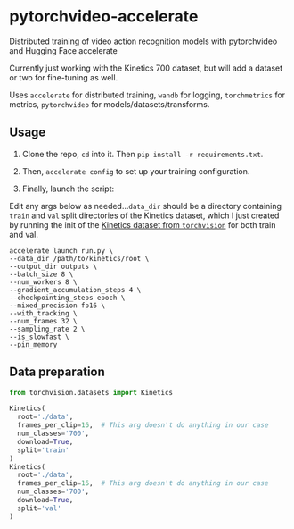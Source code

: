# pytorchvideo-accelerate

Distributed training of video action recognition models with pytorchvideo and Hugging Face accelerate

Currently just working with the Kinetics 700 dataset, but will add a dataset or two for fine-tuning as well.

Uses `accelerate` for distributed training, `wandb` for logging, `torchmetrics` for metrics, `pytorchvideo` for models/datasets/transforms.

## Usage

1. Clone the repo, `cd` into it. Then `pip install -r requirements.txt`.

2. Then, `accelerate config` to set up your training configuration.

3. Finally, launch the script:

Edit any args below as needed...`data_dir` should be a directory containing `train` and `val` split directories of the Kinetics dataset, which I just created by running the init of the [Kinetics dataset from `torchvision`](https://pytorch.org/vision/main/generated/torchvision.datasets.Kinetics.html) for both train and val.

```
accelerate launch run.py \
--data_dir /path/to/kinetics/root \
--output_dir outputs \
--batch_size 8 \
--num_workers 8 \
--gradient_accumulation_steps 4 \
--checkpointing_steps epoch \
--mixed_precision fp16 \
--with_tracking \
--num_frames 32 \
--sampling_rate 2 \
--is_slowfast \
--pin_memory
```

## Data preparation

```python
from torchvision.datasets import Kinetics

Kinetics(
  root='./data',
  frames_per_clip=16,  # This arg doesn't do anything in our case
  num_classes='700',
  download=True,
  split='train'
)
Kinetics(
  root='./data',
  frames_per_clip=16,  # This arg doesn't do anything in our case
  num_classes='700',
  download=True,
  split='val'
)
```
